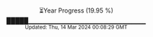 <p align="center">
⏳Year Progress (19.95 %)<br>
█████▁▁▁▁▁▁▁▁▁▁▁▁▁▁▁▁▁▁▁▁▁▁▁▁▁ <br>
<sub>Updated: Thu, 14 Mar 2024 00:08:29 GMT</sub>
</p>

